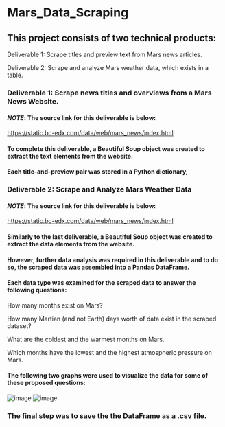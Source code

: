 # Mars_Data_Scraping
## This project consists of two technical products:
Deliverable 1: Scrape titles and preview text from Mars news articles.

Deliverable 2: Scrape and analyze Mars weather data, which exists in a table.

### Deliverable 1: Scrape news titles and overviews from a Mars News Website.
#### *NOTE*: The source link for this deliverable is below:
https://static.bc-edx.com/data/web/mars_news/index.html
#### To complete this deliverable, a Beautiful Soup object was created to extract the text elements from the website.
#### Each title-and-preview pair was stored in a Python dictionary,

### Deliverable 2: Scrape and Analyze Mars Weather Data
#### *NOTE*: The source link for this deliverable is below:
https://static.bc-edx.com/data/web/mars_news/index.html
#### Similarly to the last deliverable, a Beautiful Soup object was created to extract the data elements from the website.
#### However, further data analysis was required in this deliverable and to do so, the scraped data was assembled into a Pandas DataFrame.
#### Each data type was examined for the scraped data to answer the following questions:
How many months exist on Mars?

How many Martian (and not Earth) days worth of data exist in the scraped dataset?

What are the coldest and the warmest months on Mars.

Which months have the lowest and the highest atmospheric pressure on Mars.

#### The following two graphs were used to visualize the data for some of these proposed questions:
![image](https://user-images.githubusercontent.com/120426753/225792471-c9d6d072-4af0-449b-9495-6587bf30ae79.png)
![image](https://user-images.githubusercontent.com/120426753/225792505-7f11ad18-9d76-42f6-882b-524972ece0a5.png)


### The final step was to save the the DataFrame as a .csv file. 
